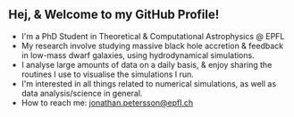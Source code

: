 ## Hej, & Welcome to my GitHub Profile!
- I'm a PhD Student in Theoretical & Computational Astrophysics @ EPFL
- My research involve studying massive black hole accretion & feedback in low-mass dwarf galaxies, using hydrodynamical simulations.
- I analyse large amounts of data on a daily basis, & enjoy sharing the routines I use to visualise the simulations I run.
- I'm interested in all things related to numerical simulations, as well as data analysis/science in general.
- How to reach me: jonathan.petersson@epfl.ch
